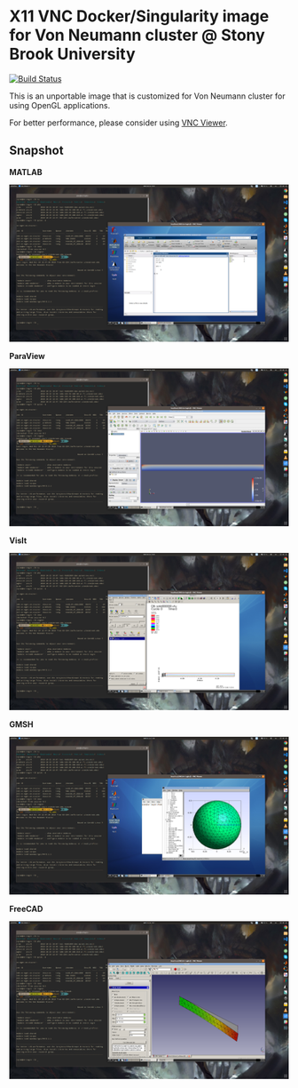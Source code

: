 # X11 VNC Docker/Singularity image for Von Neumann cluster @ Stony Brook University

[![Build Status](https://travis-ci.com/chiao45/vn-x11vnc-desktop.svg?branch=master)](https://travis-ci.com/chiao45/vn-x11vnc-desktop.svg?branch=master)

This is an unportable image that is customized for Von Neumann cluster for using
OpenGL applications.

For better performance, please consider using [VNC Viewer](https://www.realvnc.com/en/connect/download/viewer/).

## Snapshot ##

**MATLAB**

![screenshot](screenshots/matlab.png)

**ParaView**

![screenshot](screenshots/paraview.png)

**VisIt**

![screenshot](screenshots/visit.png)

**GMSH**

![screenshot](screenshots/gmsh.png)

**FreeCAD**

![screenshot](screenshots/freecad.png)
